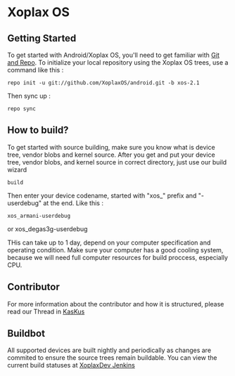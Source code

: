 Xoplax OS
=========

Getting Started
---------------
To get started with Android/Xoplax OS, you'll need to get familiar with [Git and Repo](http://source.android.com/source/using-repo.html).
To initialize your local repository using the Xoplax OS trees, use a command like this :

	repo init -u git://github.com/XoplaxOS/android.git -b xos-2.1

Then sync up :

	repo sync

How to build?
-------------
To get started with source building, make sure you know what is device tree, vendor blobs and kernel source.
After you get and put your device tree, vendor blobs, and kernel source in correct directory, just use our build wizard

	build

Then enter your device codename, started with "xos_" prefix and "-userdebug" at the end. Like this :

	xos_armani-userdebug
or
	xos_degas3g-userdebug

THis can take up to 1 day, depend on your computer specification and operating condition. 
Make sure your computer has a good cooling system, because we will need full computer resources for build proccess, especially CPU.


Contributor
------------
For more information about the contributor and how it is structured, please read our Thread in [KasKus](http://kaskus.co.id/thread/560759f8e05227795c8b4569/official-xoplax-os/1)

Buildbot
--------
All supported devices are built nightly and periodically as changes are commited to ensure the source trees remain buildable.
You can view the current build statuses at [XoplaxDev Jenkins](http://jenkins.xoplaxdev.org:8080/)

